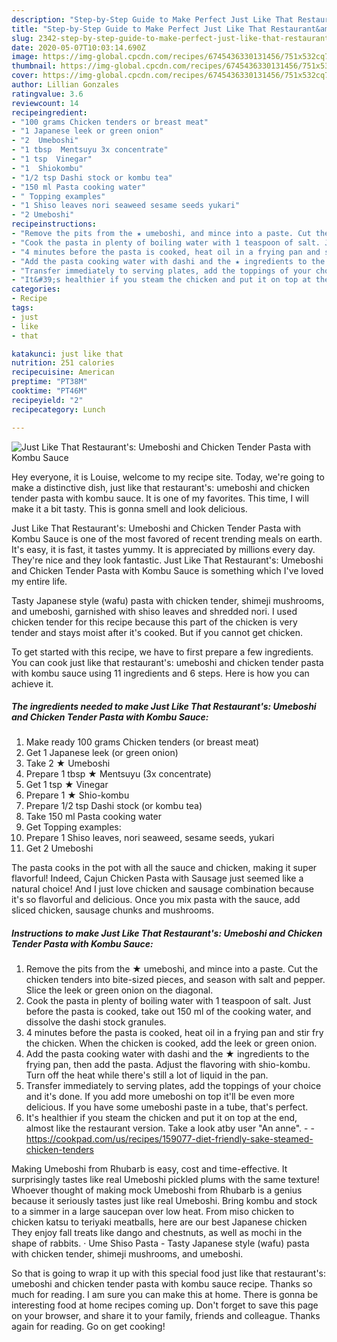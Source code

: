 ```yaml
---
description: "Step-by-Step Guide to Make Perfect Just Like That Restaurant&amp;#39;s: Umeboshi and Chicken Tender Pasta with Kombu Sauce"
title: "Step-by-Step Guide to Make Perfect Just Like That Restaurant&amp;#39;s: Umeboshi and Chicken Tender Pasta with Kombu Sauce"
slug: 2342-step-by-step-guide-to-make-perfect-just-like-that-restaurant-and-39-s-umeboshi-and-chicken-tender-pasta-with-kombu-sauce
date: 2020-05-07T10:03:14.690Z
image: https://img-global.cpcdn.com/recipes/6745436330131456/751x532cq70/just-like-that-restaurants-umeboshi-and-chicken-tender-pasta-with-kombu-sauce-recipe-main-photo.jpg
thumbnail: https://img-global.cpcdn.com/recipes/6745436330131456/751x532cq70/just-like-that-restaurants-umeboshi-and-chicken-tender-pasta-with-kombu-sauce-recipe-main-photo.jpg
cover: https://img-global.cpcdn.com/recipes/6745436330131456/751x532cq70/just-like-that-restaurants-umeboshi-and-chicken-tender-pasta-with-kombu-sauce-recipe-main-photo.jpg
author: Lillian Gonzales
ratingvalue: 3.6
reviewcount: 14
recipeingredient:
- "100 grams Chicken tenders or breast meat"
- "1 Japanese leek or green onion"
- "2  Umeboshi"
- "1 tbsp  Mentsuyu 3x concentrate"
- "1 tsp  Vinegar"
- "1  Shiokombu"
- "1/2 tsp Dashi stock or kombu tea"
- "150 ml Pasta cooking water"
- " Topping examples"
- "1 Shiso leaves nori seaweed sesame seeds yukari"
- "2 Umeboshi"
recipeinstructions:
- "Remove the pits from the ★ umeboshi, and mince into a paste. Cut the chicken tenders into bite-sized pieces, and season with salt and pepper. Slice the leek or green onion on the diagonal."
- "Cook the pasta in plenty of boiling water with 1 teaspoon of salt. Just before the pasta is cooked, take out 150 ml of the cooking water, and dissolve the dashi stock granules."
- "4 minutes before the pasta is cooked, heat oil in a frying pan and stir fry the chicken. When the chicken is cooked, add the leek or green onion."
- "Add the pasta cooking water with dashi and the ★ ingredients to the frying pan, then add the pasta. Adjust the flavoring with shio-kombu. Turn off the heat while there&#39;s still a lot of liquid in the pan."
- "Transfer immediately to serving plates, add the toppings of your choice and it&#39;s done. If you add more umeboshi on top it&#39;ll be even more delicious. If you have some umeboshi paste in a tube, that&#39;s perfect."
- "It&#39;s healthier if you steam the chicken and put it on top at the end, almost like the restaurant version. Take a look atby user &#34;An anne&#34;.  https://cookpad.com/us/recipes/159077-diet-friendly-sake-steamed-chicken-tenders"
categories:
- Recipe
tags:
- just
- like
- that

katakunci: just like that 
nutrition: 251 calories
recipecuisine: American
preptime: "PT38M"
cooktime: "PT46M"
recipeyield: "2"
recipecategory: Lunch

---
```



![Just Like That Restaurant&#39;s: Umeboshi and Chicken Tender Pasta with Kombu Sauce](https://img-global.cpcdn.com/recipes/6745436330131456/751x532cq70/just-like-that-restaurants-umeboshi-and-chicken-tender-pasta-with-kombu-sauce-recipe-main-photo.jpg)

Hey everyone, it is Louise, welcome to my recipe site. Today, we're going to make a distinctive dish, just like that restaurant&#39;s: umeboshi and chicken tender pasta with kombu sauce. It is one of my favorites. This time, I will make it a bit tasty. This is gonna smell and look delicious.

Just Like That Restaurant&#39;s: Umeboshi and Chicken Tender Pasta with Kombu Sauce is one of the most favored of recent trending meals on earth. It's easy, it is fast, it tastes yummy. It is appreciated by millions every day. They're nice and they look fantastic. Just Like That Restaurant&#39;s: Umeboshi and Chicken Tender Pasta with Kombu Sauce is something which I've loved my entire life.

Tasty Japanese style (wafu) pasta with chicken tender, shimeji mushrooms, and umeboshi, garnished with shiso leaves and shredded nori. I used chicken tender for this recipe because this part of the chicken is very tender and stays moist after it&#39;s cooked. But if you cannot get chicken.


To get started with this recipe, we have to first prepare a few ingredients. You can cook just like that restaurant&#39;s: umeboshi and chicken tender pasta with kombu sauce using 11 ingredients and 6 steps. Here is how you can achieve it.

<!--inarticleads1-->

##### The ingredients needed to make Just Like That Restaurant&#39;s: Umeboshi and Chicken Tender Pasta with Kombu Sauce:

1. Make ready 100 grams Chicken tenders (or breast meat)
1. Get 1 Japanese leek (or green onion)
1. Take 2 ★ Umeboshi
1. Prepare 1 tbsp ★ Mentsuyu (3x concentrate)
1. Get 1 tsp ★ Vinegar
1. Prepare 1 ★ Shio-kombu
1. Prepare 1/2 tsp Dashi stock (or kombu tea)
1. Take 150 ml Pasta cooking water
1. Get  Topping examples:
1. Prepare 1 Shiso leaves, nori seaweed, sesame seeds, yukari
1. Get 2 Umeboshi


The pasta cooks in the pot with all the sauce and chicken, making it super flavorful! Indeed, Cajun Chicken Pasta with Sausage just seemed like a natural choice! And I just love chicken and sausage combination because it&#39;s so flavorful and delicious. Once you mix pasta with the sauce, add sliced chicken, sausage chunks and mushrooms. 

<!--inarticleads2-->

##### Instructions to make Just Like That Restaurant&#39;s: Umeboshi and Chicken Tender Pasta with Kombu Sauce:

1. Remove the pits from the ★ umeboshi, and mince into a paste. Cut the chicken tenders into bite-sized pieces, and season with salt and pepper. Slice the leek or green onion on the diagonal.
1. Cook the pasta in plenty of boiling water with 1 teaspoon of salt. Just before the pasta is cooked, take out 150 ml of the cooking water, and dissolve the dashi stock granules.
1. 4 minutes before the pasta is cooked, heat oil in a frying pan and stir fry the chicken. When the chicken is cooked, add the leek or green onion.
1. Add the pasta cooking water with dashi and the ★ ingredients to the frying pan, then add the pasta. Adjust the flavoring with shio-kombu. Turn off the heat while there&#39;s still a lot of liquid in the pan.
1. Transfer immediately to serving plates, add the toppings of your choice and it&#39;s done. If you add more umeboshi on top it&#39;ll be even more delicious. If you have some umeboshi paste in a tube, that&#39;s perfect.
1. It&#39;s healthier if you steam the chicken and put it on top at the end, almost like the restaurant version. Take a look atby user &#34;An anne&#34;. -  - https://cookpad.com/us/recipes/159077-diet-friendly-sake-steamed-chicken-tenders


Making Umeboshi from Rhubarb is easy, cost and time-effective. It surprisingly tastes like real Umeboshi pickled plums with the same texture! Whoever thought of making mock Umeboshi from Rhubarb is a genius because it seriously tastes just like real Umeboshi. Bring kombu and stock to a simmer in a large saucepan over low heat. From miso chicken to chicken katsu to teriyaki meatballs, here are our best Japanese chicken They enjoy fall treats like dango and chestnuts, as well as mochi in the shape of rabbits. · Ume Shiso Pasta - Tasty Japanese style (wafu) pasta with chicken tender, shimeji mushrooms, and umeboshi. 

So that is going to wrap it up with this special food just like that restaurant&#39;s: umeboshi and chicken tender pasta with kombu sauce recipe. Thanks so much for reading. I am sure you can make this at home. There is gonna be interesting food at home recipes coming up. Don't forget to save this page on your browser, and share it to your family, friends and colleague. Thanks again for reading. Go on get cooking!
